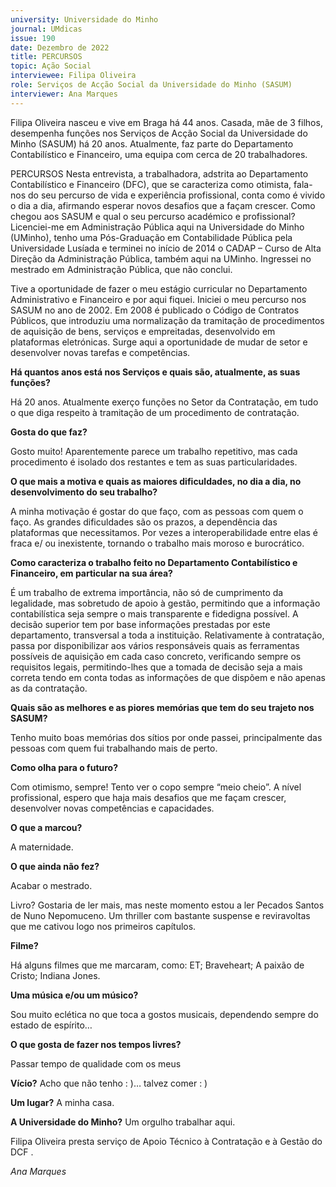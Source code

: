 ```yaml
---
university: Universidade do Minho
journal: UMdicas 
issue: 190
date: Dezembro de 2022
title: PERCURSOS
topic: Ação Social
interviewee: Filipa Oliveira
role: Serviços de Acção Social da Universidade do Minho (SASUM)
interviewer: Ana Marques
---
```



Filipa Oliveira nasceu e vive em Braga há 44 anos.
Casada, mãe de 3 filhos, desempenha funções nos Serviços de Acção Social da Universidade do Minho (SASUM) há 20 anos.
Atualmente, faz parte do Departamento Contabilístico e Financeiro, uma equipa com cerca de 20 trabalhadores.

PERCURSOS Nesta entrevista, a trabalhadora, adstrita ao Departamento Contabilístico e Financeiro (DFC), que se caracteriza como otimista, fala- nos do seu percurso de vida e experiência profissional, conta como é vivido o dia a dia, afirmando esperar novos desafios que a façam crescer.
Como chegou aos SASUM e qual o seu percurso académico e profissional?
Licenciei-me em Administração Pública aqui na Universidade do Minho (UMinho), tenho uma Pós-Graduação em Contabilidade Pública pela Universidade Lusíada e terminei no início de 2014 o CADAP – Curso de Alta Direção da Administração Pública, também aqui na UMinho.
Ingressei no mestrado em Administração Pública, que não conclui.

Tive a oportunidade de fazer o meu estágio curricular no Departamento Administrativo e Financeiro e por aqui fiquei.
Iniciei o meu percurso nos SASUM no ano de 2002.
Em 2008 é publicado o Código de Contratos Públicos, que introduziu uma normalização da tramitação de procedimentos de aquisição de bens, serviços e empreitadas, desenvolvido em plataformas eletrónicas.
Surge aqui a oportunidade de mudar de setor e desenvolver novas tarefas e competências.

**Há quantos anos está nos Serviços e quais são, atualmente, as suas funções?**

Há 20 anos.
Atualmente exerço funções no Setor da Contratação, em tudo o que diga respeito à tramitação de um procedimento de contratação.

**Gosta do que faz?**

Gosto muito! Aparentemente parece um trabalho repetitivo, mas cada procedimento é isolado dos restantes e tem as suas particularidades.

**O que mais a motiva e quais as maiores dificuldades, no dia a dia, no desenvolvimento do seu trabalho?**

A minha motivação é gostar do que faço, com as pessoas com quem o faço.
As grandes dificuldades são os prazos, a dependência das plataformas que necessitamos.
Por vezes a interoperabilidade entre elas é fraca e/ ou inexistente, tornando o trabalho mais moroso e burocrático.

**Como caracteriza o trabalho feito no Departamento Contabilístico e Financeiro, em particular na sua área?**

É um trabalho de extrema importância, não só de cumprimento da legalidade, mas sobretudo de apoio à gestão, permitindo que a informação contabilística seja sempre o mais transparente e fidedigna possível.
A decisão superior tem por base informações prestadas por este departamento, transversal a toda a instituição.
Relativamente à contratação, passa por disponibilizar aos vários responsáveis quais as ferramentas possíveis de aquisição em cada caso concreto, verificando sempre os requisitos legais, permitindo-lhes que a tomada de decisão seja a mais correta tendo em conta todas as informações de que dispõem e não apenas as da contratação.

**Quais são as melhores e as piores memórias que tem do seu trajeto nos SASUM?**

Tenho muito boas memórias dos sítios por onde passei, principalmente das pessoas com quem fui trabalhando mais de perto.

**Como olha para o futuro?**

Com otimismo, sempre! Tento ver o copo sempre “meio cheio”.
A nível profissional, espero que haja mais desafios que me façam crescer, desenvolver novas competências e capacidades.

**O que a marcou?**

A maternidade.

**O que ainda não fez?**

Acabar o mestrado.

Livro?
Gostaria de ler mais, mas neste momento estou a ler Pecados Santos de Nuno Nepomuceno.
Um thriller com bastante suspense e reviravoltas que me cativou logo nos primeiros capítulos.

**Filme?**

Há alguns filmes que me marcaram, como: ET; Braveheart; A paixão de Cristo; Indiana Jones.

**Uma música e/ou um músico?**

Sou muito eclética no que toca a gostos musicais, dependendo sempre do estado de espírito…

**O que gosta de fazer nos tempos livres?**

Passar tempo de qualidade com os meus

**Vício?**
Acho que não tenho : )… talvez comer : )

**Um lugar?**
A minha casa.

**A Universidade do Minho?**
Um orgulho trabalhar aqui.

Filipa Oliveira presta serviço de Apoio Técnico à Contratação e à Gestão do DCF .

*Ana Marques*